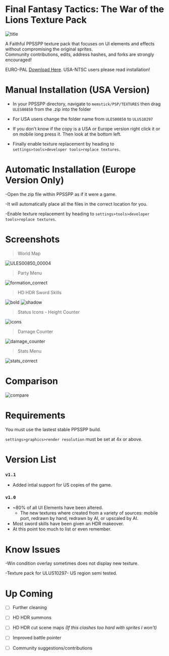 # Final Fantasy Tactics: The War of the Lions Texture Pack
![title](https://github.com/Zodi-ark/in-memory-of-imgur-sucks/assets/113886368/da106dab-3490-4ed2-9c39-a315f25b2f98)

<p>A Faithful PPSSPP texture pack that focuses on UI elements and effects without compromising the original sprites. 
<br>Community contributions, edits, address hashes, and forks are strongly encouraged!</p>

EURO-PAL [Download Here](https://github.com/Zodi-ark/Final-Fantasy-Tactics-The-War-of-the-Lions-Texture-Pack/releases).
USA-NTSC users please read installation!

# Manual Installation (USA Version)
- In your PPSSPP directory, navigate to `memstick/PSP/TEXTURES` then drag `ULES00850` from the .zip into the folder

- For USA users change the folder name from `ULES00850` to `ULUS10297`

- If you don't know if the copy is a USA or Europe version right click it or on mobile long press it. Then look at the bottom left.

- Finally enable texture replacement by heading to `settings>tools>developer tools>replace textures`.

# Automatic Installation (Europe Version Only)
-Open the zip file within PPSSPP as if it were a game.

-It will automatically place all the files in the correct location for you.

-Enable texture replacement by heading to `settings>tools>developer tools>replace textures`.

Screenshots
======  
> World Map

![ULES00850_00004](https://github.com/Zodi-ark/in-memory-of-imgur-sucks/assets/113886368/16b3ca74-fb59-4bb3-948f-93d759ae0b92)

> Party Menu

![formation_correct](https://github.com/Zodi-ark/in-memory-of-imgur-sucks/assets/113886368/ec2ead94-7fde-459d-8c4a-b6083f6021b4)

> HD HDR Sword Skills

![bold](https://github.com/Zodi-ark/in-memory-of-imgur-sucks/assets/113886368/fad336a9-8f3e-419d-84e7-92dc30b44b32)
![shadow](https://github.com/Zodi-ark/in-memory-of-imgur-sucks/assets/113886368/a6064896-fe95-4351-88bc-7054d6aadd4b)

> Status Icons - Height Counter

![icons](https://github.com/Zodi-ark/in-memory-of-imgur-sucks/assets/113886368/e4ddc279-4733-4393-9dde-b1570494923c)

> Damage Counter

![damage_counter](https://github.com/Zodi-ark/in-memory-of-imgur-sucks/assets/113886368/96d7188a-e261-46e9-ad3f-1703c3fb1fe7)

> Stats Menu

![stats_correct](https://github.com/Zodi-ark/in-memory-of-imgur-sucks/assets/113886368/fa39253d-068e-43a1-af7f-fc4780ca08ca)

Comparison
======  
![compare](https://github.com/Zodi-ark/in-memory-of-imgur-sucks/assets/113886368/2f887cee-9103-40d9-a81d-6f812f74c718)

# Requirements
You must use the lastest stable PPSSPP build.

`settings>graphics>render resolution` must be set at 4x or above.

# Version List

### `v1.1`
- Added intial support for US copies of the game.

### `v1.0`
- ~80% of all UI Elements have been altered.  
  - The new textures where created from a variety of sources: mobile port, redrawn by hand, redrawn by AI, or upscaled by AI.
- Most sword skills have been given an HDR makeover.
- At this point too much to list or even remember.

# Know Issues

-Win condition overlay sometimes does not display new texture.

-Texture pack for ULUS10297- US region semi tested.

# Up Coming
- [ ] Further cleaning
- [ ] HD HDR summons
- [ ] HD HDR cut scene maps
    *(If this clashes too hard with sprites I won't)*
- [ ] Improved battle pointer
- [ ] Community suggestions/contributions


